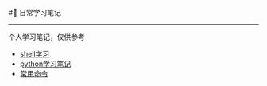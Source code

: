 # 日常学习笔记

---
个人学习笔记，仅供参考
* [shell学习](./shell/Shell.md)
* [python学习笔记](./python/python基础.md)
* [常用命令](./常用命令/command.md)